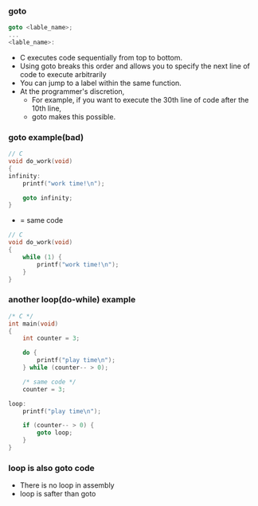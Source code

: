 ### goto
```C
goto <lable_name>;
...
<lable_name>:
```
- C executes code sequentially from top to bottom.
- Using goto breaks this order and allows you to specify the next line of code to execute arbitrarily
- You can jump to a label within the same function.
- At the programmer's discretion,
    - For example, if you want to execute the 30th line of code after the 10th line,
    - goto makes this possible.


### goto example(bad)
```C
// C
void do_work(void)
{
infinity:
    printf("work time!\n");

    goto infinity;
}
```
- = same code
```C
// C
void do_work(void)
{
    while (1) {
        printf("work time!\n");
    }
}
```



### another loop(do-while) example
```C
/* C */
int main(void)
{
    int counter = 3;

    do {
        printf("play time\n");
    } while (counter-- > 0);

    /* same code */
    counter = 3;

loop:
    printf("play time\n");

    if (counter-- > 0) {
        goto loop;
    }
}
```

### loop is also goto code
- There is no loop in assembly
- loop is safter than goto